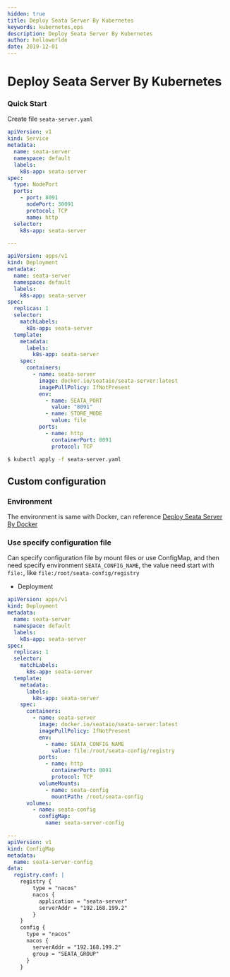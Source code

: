 ```yaml
---
hidden: true
title: Deploy Seata Server By Kubernetes
keywords: kubernetes,ops
description: Deploy Seata Server By Kubernetes
author: helloworlde
date: 2019-12-01
---
```


# Deploy Seata Server By Kubernetes

### Quick Start

Create file `seata-server.yaml`

```yaml
apiVersion: v1
kind: Service
metadata:
  name: seata-server
  namespace: default
  labels:
    k8s-app: seata-server
spec:
  type: NodePort
  ports:
    - port: 8091
      nodePort: 30091
      protocol: TCP
      name: http
  selector:
    k8s-app: seata-server

---

apiVersion: apps/v1
kind: Deployment
metadata:
  name: seata-server
  namespace: default
  labels:
    k8s-app: seata-server
spec:
  replicas: 1
  selector:
    matchLabels:
      k8s-app: seata-server
  template:
    metadata:
      labels:
        k8s-app: seata-server
    spec:
      containers:
        - name: seata-server
          image: docker.io/seataio/seata-server:latest
          imagePullPolicy: IfNotPresent
          env:
            - name: SEATA_PORT
              value: "8091"
            - name: STORE_MODE
              value: file
          ports:
            - name: http
              containerPort: 8091
              protocol: TCP
```



```bash
$ kubectl apply -f seata-server.yaml
```

## Custom configuration

### Environment

The environment is same with Docker, can reference [Deploy Seata Server By Docker](./deploy-by-docker.md)

### Use specify configuration file

Can specify configuration file by mount files or use ConfigMap, and then need specify environment `SEATA_CONFIG_NAME`, the value need start with `file:`, like `file:/root/seata-config/registry`

- Deployment

```yaml
apiVersion: apps/v1
kind: Deployment
metadata:
  name: seata-server
  namespace: default
  labels:
    k8s-app: seata-server
spec:
  replicas: 1
  selector:
    matchLabels:
      k8s-app: seata-server
  template:
    metadata:
      labels:
        k8s-app: seata-server
    spec:
      containers:
        - name: seata-server
          image: docker.io/seataio/seata-server:latest
          imagePullPolicy: IfNotPresent
          env:
            - name: SEATA_CONFIG_NAME
              value: file:/root/seata-config/registry
          ports:
            - name: http
              containerPort: 8091
              protocol: TCP
          volumeMounts:
            - name: seata-config
              mountPath: /root/seata-config
      volumes:
        - name: seata-config
          configMap:
            name: seata-server-config

---
apiVersion: v1
kind: ConfigMap
metadata:
  name: seata-server-config
data:
  registry.conf: |
    registry {
        type = "nacos"
        nacos {
          application = "seata-server"
          serverAddr = "192.168.199.2"
        }
    }
    config {
      type = "nacos"
      nacos {
        serverAddr = "192.168.199.2"
        group = "SEATA_GROUP"
      }
    }
```
